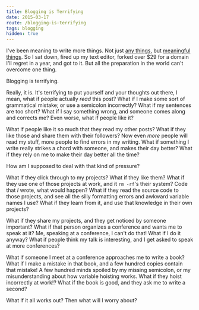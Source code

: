 ```yaml
---
title: Blogging is Terrifying
date: 2015-03-17
route: /blogging-is-terrifying
tags: blogging
hidden: true
---
```


I've been meaning to write more things. Not just [any things](https://medium.com/friendship-dot-js), but [meaningful things](https://medium.com/@jdan/my-first-six-weeks-at-khan-academy-19a40bc8136a). So I sat down, fired up my text editor, forked over \$29 for a domain I'll regret in a year, and got to it. But all the preparation in the world can't overcome one thing.

Blogging is terrifying.

Really, it is. It's terrifying to put yourself and your thoughts out there, I mean, what if people actually _read_ this post? What if I make some sort of grammatical mistake; or use a semicolon incorrectly? What if my sentences are too short? What if I say something wrong, and someone comes along and corrects me? Even worse, what if people like it?

What if people like it so much that they read my other posts? What if they like those and share them with their followers? Now even _more_ people will read my stuff, more people to find errors in my writing. What if something I write really strikes a chord with someone, and makes their day better? What if they rely on me to make their day better all the time?

How am I supposed to deal with that kind of pressure?

What if they click through to my projects? What if they like them? What if they use one of those projects at work, and it `rm -rf`'s their system? Code that _I_ wrote, what would happen? What if they read the source code to those projects, and see all the silly formatting errors and awkward variable names I use? What if they learn from it, and use that knowledge in their own projects?

What if they share my projects, and they get noticed by someone important? What if that person organizes a conference and wants me to speak at it? Me, speaking at a conference, I can't do that! What if I do it anyway? What if people think my talk is interesting, and I get asked to speak at more conferences?

What if someone I meet at a conference approaches me to write a book? What if I make a mistake in that book, and a few hundred copies contain that mistake! A few hundred minds spoiled by my missing semicolon, or my misunderstanding about how variable hoisting works. What if they hoist incorrectly at work!? What if the book is good, and they ask me to write a second?

What if it all works out? Then what will I worry about?
